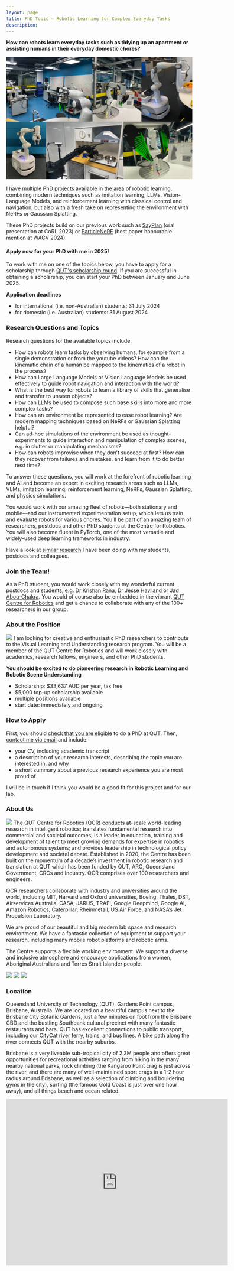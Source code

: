 ```yaml
---
layout: page
title: PhD Topic – Robotic Learning for Complex Everyday Tasks 
description:
---
```


**How can robots learn everyday tasks such as tidying up an apartment or assisting humans in their everyday domestic chores?**

<img class="col three" src="/assets/img/jobs/robot_learning_showcase.png"/>

I have multiple PhD projects available in the area of robotic learning, combining modern techniques such as imitation learning, LLMs, Vision-Language Models, and reinforcement learning with classical control and navigation, but also with a fresh take on representing the environment with NeRFs or Gaussian Splatting.

These PhD projects build on our previous work such as [SayPlan](https://sayplan.github.io/) (oral presentation at CoRL 2023) or [ParticleNeRF](https://sites.google.com/view/particlenerf) (best paper honourable mention at WACV 2024).


#### Apply now for your PhD with me in 2025!
To work with me on one of the topics below, you have to apply for a scholarship through [QUT's scholarship round](https://www.qut.edu.au/research/study-with-us/how-to-apply). 
If you are successful in obtaining a scholarship, you can start your PhD between January and June 2025.

**Application deadlines**
 - for international (i.e. non-Australian) students: 31 July 2024
 - for domestic (i.e. Australian) students: 31 August 2024

### Research Questions and Topics 
Research questions for the available topics include:

 - How can robots learn tasks by observing humans, for example from a single demonstration or from the youtube videos? How can the kinematic chain of a human be mapped to the kinematics of a robot in the process?
 - How can Large Language Models or Vision Language Models be used effectively to guide robot navigation and interaction with the world?
 - What is the best way for robots to learn a library of skills that generalise and transfer to unseen objects?
 - How can LLMs be used to compose such base skills into more and more complex tasks?
 - How can an environment be represented to ease robot learning? Are modern mapping techniques based on NeRFs or Gaussian Splatting helpful?
 - Can ad-hoc simulations of the environment be used as thought-experiments to guide interaction and manipulation of complex scenes, e.g. in clutter or manipulating mechanisms?
 - How can robots improvise when they don’t succeed at first? How can they recover from failures and mistakes, and learn from it to do better next time?

To answer these questions, you will work at the forefront of robotic learning and AI and become an expert in exciting research areas such as LLMs, VLMs, imitation learning, reinforcement learning, NeRFs, Gaussian Splatting, and physics simulations.

You would work with our amazing fleet of robots—both stationary and mobile—and our instrumented experimentation setup, which lets us train and evaluate robots for various chores. You’ll be part of an amazing team of researchers, postdocs and other PhD students at the Centre for Robotics. You will also become fluent in PyTorch, one of the most versatile and widely-used deep learning frameworks in industry.

<!-- In this PhD project, you investigate different strategies for robots to learn everyday tasks. 

You apply techniques such as reinforcement learning and imitation learning in combination with large language models or vision-language models and investigate how to incorporate common sense knowledge, written task descriptions, human demonstrations and 3D scene understanding into the robotic learning process. -->

 <!-- You get the chance to work with a mobile robot that is equipped with a versatile arm, and set up impressive demos and experiments. -->

<!-- This project is supported by funding from the Australian Research Council and is done in collaboration between QUT and the University of Adelaide. You will be embedded in a team that spans both universities and will have the opportunity to travel and be co-supervised by experts from both unis. -->

Have a look at [similar research](../projects/learningtonavigate) I have been doing with my students, postdocs and colleagues.

### Join the Team!
As a PhD student, you would work closely with my wonderful current postdocs and students, e.g. [Dr Krishan Rana](https://krishanrana.github.io/), [Dr Jesse Haviland](https://jhavl.com/) or [Jad Abou-Chakra](https://jadchakra.github.io/). You would of course also be embedded in the vibrant [QUT Centre for Robotics](http://qcr.ai) and get a chance to collaborate with any of the 100+ researchers in our group.

### About the Position
<img class="col one" src="/assets/img/jobs/campus-1.jpg"/>
I am looking for creative and enthusiastic PhD researchers to contribute to the Visual Learning and Understanding research program. You will be a member of the QUT Centre for Robotics and will work closely with academics, research fellows, engineers, and other PhD students.

**You should be excited to do pioneering research in Robotic Learning and Robotic Scene Understanding**

 - Scholarship: $33,637 AUD per year, tax free
 - $5,000 top-up scholarship available
 - multiple positions available
 - start date: immediately and ongoing

### How to Apply

First, you should [check that you are eligible](https://www.qut.edu.au/research/study-with-us/how-to-apply) to do a PhD at QUT. Then, [contact me via email](https://www.qut.edu.au/about/our-people/academic-profiles/niko.suenderhauf) and include:
 * your CV, including academic transcript
 * a description of your research interests, describing the topic you are interested in, and why
 * a short summary about a previous research experience you are most proud of

I will be in touch if I think you would be a good fit for this project and for our lab.


### About Us
<img class="col one" src="/assets/img/jobs/S11-4.jpg"/>
The QUT Centre for Robotics (QCR) conducts at-scale world-leading research in intelligent robotics; translates fundamental research into commercial and societal outcomes; is a leader in education, training and development of talent to meet growing demands for expertise in robotics and autonomous systems; and provides leadership in technological policy development and societal debate. Established in 2020, the Centre has been built on the momentum of a decade’s investment in robotic research and translation at QUT which has been funded by QUT, ARC, Queensland Government, CRCs and Industry. QCR comprises over 100 researchers and engineers.

QCR researchers collaborate with industry and universities around the world, including MIT, Harvard and Oxford universities, Boeing, Thales, DST, Airservices Australia, CASA, JARUS, TRAFI, Google Deepmind, Google AI, Amazon Robotics, Caterpillar, Rheinmetall, US Air Force, and NASA’s Jet Propulsion Laboratory.  

We are proud of our beautiful and big modern lab space and research environment. We have a fantastic collection of equipment to support your research, including many mobile robot platforms and robotic arms.

The Centre supports a flexible working environment. We support a diverse and inclusive atmosphere and encourage applications from women, Aboriginal Australians and Torres Strait Islander people.

<div class="img_row">
<img class="col one" src="/assets/img/jobs/S11-1.jpg"/>
<img class="col one" src="/assets/img/jobs/S11-3.jpg"/>
<img class="col one" src="/assets/img/jobs/S11-2.jpg"/>
</div>


### Location
Queensland University of Technology (QUT), Gardens Point campus, Brisbane, Australia.
We are located on a beautiful campus next to the Brisbane City Botanic Gardens, just a few minutes on foot from the Brisbane CBD and the bustling Southbank cultural precinct with many fantastic restaurants and bars. QUT has excellent connections to public transport, including our CityCat river ferry, trains, and bus lines. A bike path along the river connects QUT with the nearby suburbs.

Brisbane is a very liveable sub-tropical city of 2.3M people and offers great opportunities for recreational activities ranging from hiking in the many nearby national parks, rock climbing (the Kangaroo Point crag is just across the river, and there are many of well-maintained sport crags in a 1-2 hour radius around Brisbane, as well as a selection of climbing and bouldering gyms in the city), surfing (the famous Gold Coast is just over one hour away), and all things beach and ocean related.


<iframe src="https://www.google.com/maps/embed?pb=!1m14!1m12!1m3!1d2906.049913465745!2d153.02894556592284!3d-27.47748600138352!2m3!1f0!2f0!3f0!3m2!1i1024!2i768!4f13.1!5e1!3m2!1sen!2sau!4v1583472988458!5m2!1sen!2sau" width="600" height="450" frameborder="0" style="border:0;" allowfullscreen=""></iframe>
